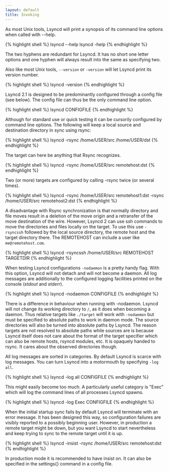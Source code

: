 ```yaml
---
layout: default
title: Invoking
---
```

As most Unix tools, Lsyncd will print a synopsis of its command line options when called with --help. 

{% highlight shell %}
lsyncd --help
lsyncd -help
{% endhighlight %}

The two hyphens are redundant for Lsyncd. It has no short one letter options and one hyphen will always result into the same as specifying two.

Also like most Unix tools, ```--version``` or ```-version``` will let Lsyncd print its version number.

{% highlight shell %}
lsyncd -version
{% endhighlight %}

Lsyncd 2.1 is designed to be predominantly configured through a config file (see below). The config file can thus be the only command line option.

{% highlight shell %}
lsyncd CONFIGFILE
{% endhighlight %}

Although for standard use or quick testing it can be cursorily configured by command line options. The following will keep a local source and destination directory in sync using rsync:

{% highlight shell %}
lsyncd -rsync /home/USER/src /home/USER/dst
{% endhighlight %}

The target can here be anything that Rsync recognizes.

{% highlight shell %}
lsyncd -rsync /home/USER/src remotehost:dst
{% endhighlight %}

Two (or more) targets are configured by calling -rsync twice (or several times).

{% highlight shell %}
lsyncd -rsync /home/USER/src remotehost1:dst -rsync /home/USER/src remotehost2:dst 
{% endhighlight %}

A disadvantage with Rsync synchronization is that normally directory and file moves result in a deletion of the move origin and a retransfer of the move destination of the wire. However, Lsyncd 2 can use ssh commands to move the directories and files locally on the target. To use this use ```-rsyncssh``` followed by the local source directory, the remote host and the target directory there. The REMOTEHOST can include a user like ```me@remotehost.com```.

{% highlight shell %}
lsyncd -rsyncssh /home/USER/src REMOTEHOST TARGETDIR
{% endhighlight %}

When testing Lsyncd configurations ```-nodaemon``` is a pretty handy flag. With this option, Lsyncd will not detach and will not become a daemon. All log messages are additionally to the configured logging facilities printed on the console (_stdout_ and _stderr_). 

{% highlight shell %}
lsyncd -nodaemon CONFIGFILE
{% endhighlight %}

There is a difference in behaviour when running with -nodaemon. Lsyncd will not change its working directory to ```/```, as it does when becoming a daemon. Thus relative targets like ```./target``` will work with ```-nodaemon``` but must be specified to absolute paths to work in daemon mode. The source directories will also be turned into absolute paths by Lsyncd. The reason targets are not resolved to absolute paths while sources are is because Lsyncd itself does not care about the format of the target specifier which can also be remote hosts, rsyncd modules, etc. It is opaquely handed to rsync. It cares about the observed directories though.

All log messages are sorted in categories. By default Lsyncd is scarce with log messages. You can turn Lsyncd into a motormouth by specifying ```-log all```.

{% highlight shell %}
lsyncd -log all CONFIGFILE
{% endhighlight %}

This might easily become too much. A particularly useful category is "Exec" which will log the command lines of all processes Lsyncd spawns.

{% highlight shell %}
lsyncd -log Exec CONFIGFILE
{% endhighlight %}

When the initial startup sync fails by default Lsyncd will terminate with an error message. It has been designed this way, so configuration failures are visibly reported to a possibly beginning user. However, in production a remote target might be down, but you want Lsyncd to start nevertheless and keep trying to sync to the remote target until it is up.

{% highlight shell %}
lsyncd -insist -rsync /home/USER/src remotehost:dst
{% endhighlight %}

In production mode it is recommended to have insist on. It can also be specified in the settings{} command in a config file.
